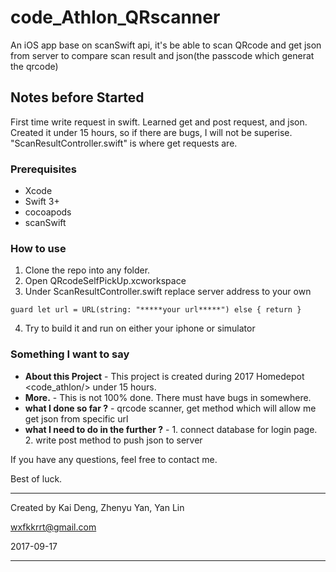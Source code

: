 # code_Athlon_QRscanner

An iOS app base on scanSwift api, it's be able to scan QRcode and get json from server to compare scan result and json(the passcode which generat the qrcode)

## Notes before Started

First time write request in swift. Learned get and post request, and json. Created it under 15 hours, so if there are bugs, I will not be superise. "ScanResultController.swift" is where get requests are.

### Prerequisites

* Xcode
* Swift 3+
* cocoapods
* scanSwift 

### How to use

1. Clone the repo into any folder.
2. Open QRcodeSelfPickUp.xcworkspace
3. Under ScanResultController.swift replace server address to your own

```
guard let url = URL(string: "*****your url*****") else { return }
```

4. Try to build it and run on either your iphone or simulator

### Something I want to say

* __About this Project__  - This project is created during 2017 Homedepot <code_athlon/> under 15 hours.
* __More.__ - This is not 100% done. There must have bugs in somewhere. 
* __what I done so far ?__ - qrcode scanner, get method which will allow me get json from specific url
* __what I need to do in the further ?__ - 1. connect database for login page. 2. write post method to push json to server

If you have any questions, feel free to contact me.

Best of luck.

----------------------

Created by Kai Deng, Zhenyu Yan, Yan Lin

<wxfkkrrt@gmail.com>

2017-09-17

---------------------- 
